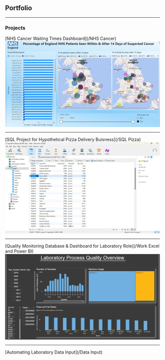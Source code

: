 ## Portfolio

---

### Projects 

[NHS Cancer Waiting Times Dashboard](/NHS Cancer)
<img src="Cancer Waiting Times Screenshot.jpg"/>

---
[SQL Project for Hypothetical Pizza Delivery Buisness](/SQL Pizza)
<img src="Navicat screenshot 1.jpg"/>

---
[Quality Monitoring Database & Dashboard for Laboratory Role](/Work Excel and Power BI)
<img src="QM Power BI.jpg"/>

---
[Automating Laboratory Data Input](/Data Input)


